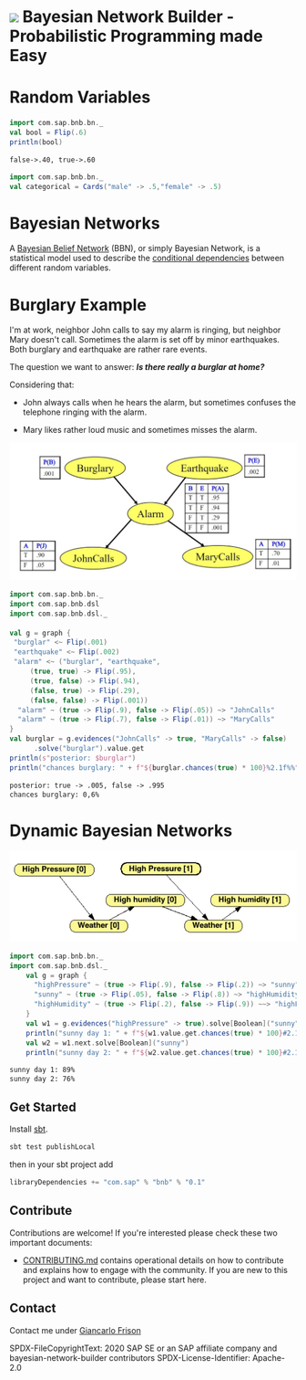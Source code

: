 
<img src="https://raw.githubusercontent.com/SAP/bayesian-network-builder/master/docs/logo.png" width="100"> Bayesian Network Builder - Probabilistic Programming made Easy
=====

# Random Variables
```scala
import com.sap.bnb.bn._
val bool = Flip(.6)
println(bool)
```

```
false->.40, true->.60
```

```scala
import com.sap.bnb.bn._
val categorical = Cards("male" -> .5,"female" -> .5)

```

# Bayesian Networks

A [Bayesian Belief Network](https://en.wikipedia.org/wiki/Bayesian_network) (BBN), or simply Bayesian Network, is a statistical model used to describe the [conditional dependencies](https://en.wikipedia.org/wiki/Conditional_dependence) between different random variables.

# Burglary Example
I'm at work, neighbor John calls to say my alarm is ringing, but
neighbor Mary doesn't call. Sometimes the alarm is set off by
minor earthquakes. Both burglary and earthquake are rather rare events.

The question we want to answer: _**Is there really a burglar at home?**_

Considering that:

- John always calls when he hears the alarm, but sometimes
  confuses the telephone ringing with the alarm.

- Mary likes rather loud music and sometimes misses the alarm. 

![Burglary](docs/burglary.jpg)
```scala
import com.sap.bnb.bn._
import com.sap.bnb.dsl
import com.sap.bnb.dsl._

val g = graph {
 "burglar" <~ Flip(.001)
 "earthquake" <~ Flip(.002)
 "alarm" <~ ("burglar", "earthquake",
     (true, true) -> Flip(.95),
     (true, false) -> Flip(.94),
     (false, true) -> Flip(.29),
     (false, false) -> Flip(.001))
  "alarm" ~ (true -> Flip(.9), false -> Flip(.05)) ~> "JohnCalls"
  "alarm" ~ (true -> Flip(.7), false -> Flip(.01)) ~> "MaryCalls"
}
val burglar = g.evidences("JohnCalls" -> true, "MaryCalls" -> false)
      .solve("burglar").value.get
println(s"posterior: $burglar")
println("chances burglary: " + f"${burglar.chances(true) * 100}%2.1f%%")
```

```
posterior: true -> .005, false -> .995
chances burglary: 0,6%
```

# Dynamic Bayesian Networks
![](docs/dbn.png)
```scala
import com.sap.bnb.bn._
import com.sap.bnb.dsl._
    val g = graph {
      "highPressure" ~ (true -> Flip(.9), false -> Flip(.2)) ~> "sunny"
      "sunny" ~ (true -> Flip(.05), false -> Flip(.8)) ~> "highHumidity"
      "highHumidity" ~ (true -> Flip(.2), false -> Flip(.9)) ~~> "highPressure"
    }
    val w1 = g.evidences("highPressure" -> true).solve[Boolean]("sunny")
    println("sunny day 1: " + f"${w1.value.get.chances(true) * 100}#2.1f%%") 
    val w2 = w1.next.solve[Boolean]("sunny")
    println("sunny day 2: " + f"${w2.value.get.chances(true) * 100}#2.1f%%") 
```
```
sunny day 1: 89%
sunny day 2: 76%
```

## Get Started
Install [sbt](https://www.scala-sbt.org/1.x/docs/Setup.html).

```sbt
sbt test publishLocal
```

then in your sbt project add 
```sbt
libraryDependencies += "com.sap" % "bnb" % "0.1"
```

## Contribute

Contributions are welcome!
If you're interested please check these two important documents:

* [CONTRIBUTING.md](CONTRIBUTING.md) contains operational details on how to contribute and explains how to engage with the community. If you are new to this project and want to contribute, please start here.

## Contact

Contact me under [Giancarlo Frison](mailto:giancarlo.frison@sap.com)

SPDX-FileCopyrightText: 2020 SAP SE or an SAP affiliate company and bayesian-network-builder contributors
SPDX-License-Identifier: Apache-2.0
